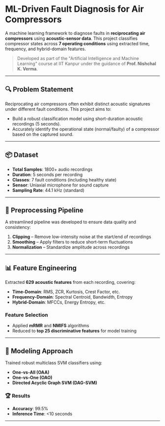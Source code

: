 # ML-Driven Fault Diagnosis for Air Compressors

A machine learning framework to diagnose faults in **reciprocating air compressors** using **acoustic-sensor data**. This project classifies compressor states across **7 operating conditions** using extracted time, frequency, and hybrid-domain features.

> Developed as part of the "Artificial Intelligence and Machine Learning" course at IIT Kanpur under the guidance of **Prof. Nishchal K. Verma**.

---

## 🔍 Problem Statement

Reciprocating air compressors often exhibit distinct acoustic signatures under different fault conditions. This project aims to:
- Build a robust classification model using short-duration acoustic recordings (5 seconds).
- Accurately identify the operational state (normal/faulty) of a compressor based on the captured sound.

---

## 📦 Dataset

- **Total Samples**: 1800+ audio recordings  
- **Duration**: 5 seconds per recording  
- **Classes**: 7 fault conditions (including healthy state)  
- **Sensor**: Uniaxial microphone for sound capture  
- **Sampling Rate**: 44.1 kHz (standard)

---

## 🔧 Preprocessing Pipeline

A streamlined pipeline was developed to ensure data quality and consistency:

1. **Clipping** – Remove low-intensity noise at the start/end of recordings  
2. **Smoothing** – Apply filters to reduce short-term fluctuations  
3. **Normalization** – Standardize amplitude across recordings

---

## 📊 Feature Engineering

Extracted **629 acoustic features** from each recording, covering:
- **Time-Domain**: RMS, ZCR, Kurtosis, Crest Factor, etc.
- **Frequency-Domain**: Spectral Centroid, Bandwidth, Entropy
- **Hybrid-Domain**: MFCCs, Energy Entropy, etc.

### Feature Selection
- Applied **mRMR** and **NMIFS** algorithms  
- Reduced to **top 25 discriminative features** for model training

---

## 🤖 Modeling Approach

Trained robust multiclass SVM classifiers using:
- **One-vs-All (OAA)**
- **One-vs-One (OAO)**
- **Directed Acyclic Graph SVM (DAG-SVM)**

### 🏆 Results
- **Accuracy**: 99.5%
- **Inference Time**: <10 seconds

---



